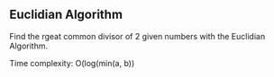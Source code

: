 ## Euclidian Algorithm

Find the rgeat common divisor of 2 given numbers with the Euclidian Algorithm.

Time complexity: O(log(min(a, b))